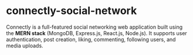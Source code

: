 # connectly-social-network
Connectly is a full-featured social networking web application built using the **MERN stack** (MongoDB, Express.js, React.js, Node.js). It supports user authentication, post creation, liking, commenting, following users, and media uploads.

